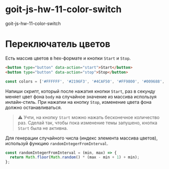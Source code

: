 # goit-js-hw-11-color-switch

goit-js-hw-11-color-switch

# Переключатель цветов

Есть массив цветов в hex-формате и кнопки `Start` и `Stop`.

```html
<button type="button" data-action="start">Start</button>
<button type="button" data-action="stop">Stop</button>
```

```js
const colors = ['#FFFFFF', '#2196F3', '#4CAF50', '#FF9800', '#009688', '#795548'];
```

Напиши скрипт, который после нажатия кнопки `Start`, раз в секунду меняет цвет фона `body` на
случайное значение из массива используя инлайн-стиль. При нажатии на кнопку `Stop`, изменение цвета
фона должно останавливаться.

> ⚠️ Учти, на кнопку `Start` можно нажать бесконечное количество раз. Сделай так, чтобы пока
> изменение темы запушено, кнопка `Start` была не активна.

Для генерации случайного числа (индекс элемента массива цветов), используй функцию
`randomIntegerFromInterval`.

```js
const randomIntegerFromInterval = (min, max) => {
  return Math.floor(Math.random() * (max - min + 1) + min);
};
```
